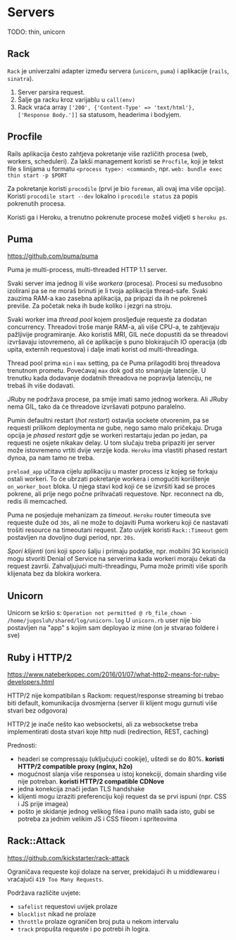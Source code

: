 # Servers

TODO: thin, unicorn

## Rack

`Rack` je univerzalni adapter između servera (`unicorn`, `puma`) i aplikacije (`rails`, `sinatra`).

1. Server parsira request.
2. Šalje ga racku kroz varijablu u `call(env)`
3. Rack vraća array `['200', {'Content-Type' => 'text/html'}, ['Response Body.']]` sa statusom, headerima i bodyjem.

## Procfile

Rails aplikacija često zahtjeva pokretanje više različith procesa (web, workers, scheduleri). Za lakši management koristi se `Procfile`, koji je tekst file s linijama u formatu `<process type>: <command>`, npr. `web: bundle exec thin start -p $PORT`

Za pokretanje koristi `procodile` (prvi je bio `foreman`, ali ovaj ima više opcija). Koristi `procodile start --dev` lokalno i `procodile status` za popis pokrenutih procesa.

Koristi ga i Heroku, a trenutno pokrenute procese možeš vidjeti s `heroku ps`.

## Puma

https://github.com/puma/puma

Puma je multi-process, multi-threaded HTTP 1.1 server.

Svaki server ima jednog ili više *workera* (procesa). Procesi su međusobno izolirani pa se ne moraš brinuti je li tvoja aplikacija thread-safe. Svaki zauzima RAM-a kao zasebna aplikacija, pa pripazi da ih ne pokreneš previše. Za početak neka ih bude koliko i jezgri na stroju.

Svaki worker ima *thread pool* kojem prosljeđuje requeste za dodatan concurrency. Threadovi troše manje RAM-a, ali više CPU-a, te zahtjevaju pažljivije programiranje. Ako koristiš MRI, GIL neće dopustiti da se threadovi izvršavaju istovremeno, ali će aplikacije s puno blokirajućih IO operacija (db upita, externih requestova) i dalje imati korist od multi-threadinga.

Thread pool prima `min` i `max` setting, pa će Puma prilagoditi broj threadova trenutnom prometu. Povećavaj `max` dok god sto smanjuje latencije. U trenutku kada dodavanje dodatnih threadova ne popravlja latenciju, ne trebaš ih više dodavati.

JRuby ne podržava procese, pa smije imati samo jednog workera. Ali JRuby nema GIL, tako da će threadove izvršavati potpuno paralelno.

Pumin defaultni restart (*hot restart*) ostavlja sockete otvorenim, pa se requesti prilikom deploymenta ne gube, nego samo malo pričekaju. Druga opcija je *phased restart* gdje se workeri restartaju jedan po jedan, pa requesti ne osjete nikakav delay. U tom slučaju treba pripaziti jer server može istovremeno vrtiti dvije verzije koda. `Heroku` ima vlastiti phased restart dynoa, pa nam tamo ne treba.

`preload_app` učitava cijelu aplikaciju u master process iz kojeg se forkaju ostali workeri. To će ubrzati pokretanje workera i omogućiti korištenje `on_worker_boot` bloka. U njega stavi kod koji će se izvršiti kad se proces pokrene, ali prije nego počne prihvaćati requestove. Npr. reconnect na db, redis ili memcached.

Puma ne posjeduje mehanizam za *timeout*. `Heroku` router timeouta sve requeste duže od `30s`, ali ne može to dojaviti Puma workeru koji će nastavati trošiti resource na timeoutani request. Zato uvijek koristi `Rack::Timeout` gem postavljen na dovoljno dugi period, npr. `20s`.

*Spori klijenti* (oni koji sporo šalju i primaju podatke, npr. mobilni 3G korisnici) mogu stvoriti Denial of Service na serverima kada workeri moraju čekati da request završi. Zahvaljujući multi-threadingu, Puma može primiti više sporih klijenata bez da blokira workera.

## Unicorn

Unicorn se kršio s:
`Operation not permitted @ rb_file_chown - /home/jugosluh/shared/log/unicorn.log`
U `unicorn.rb` user nije bio postavljen na "app" s kojim sam deployao iz mine (on je stvarao foldere i sve)

## Ruby i HTTP/2

https://www.nateberkopec.com/2016/01/07/what-http2-means-for-ruby-developers.html

HTTP/2 nije kompatibilan s Rackom: request/response streaming bi trebao biti default, komunikacija dvosmjerna (server ili klijent mogu gurnuti više stvari bez odgovora)

HTTP/2 je inače nešto kao websocketsi, ali za websocketse treba implementirati dosta stvari koje http nudi (redirection, REST, caching)

Prednosti:
* headeri se compressaju (uključujući cookije), uštedi se do 80%. **koristi HTTP/2 compatible proxy (nginx, h2o)**
* mogućnost slanja više responsea u istoj konekciji, domain sharding više nije potreban. **koristi HTTP/2 compatible CDNove**
* jedna konekcija znači jedan TLS handshake
* klijenti mogu izraziti preferenciju koji request da se prvi ispuni (npr. CSS i JS prije imagea)
* pošto je skidanje jednog velikog filea i puno malih sada isto, gubi se potreba za jednim velikim JS i CSS fileom i spriteovima

## Rack::Attack

https://github.com/kickstarter/rack-attack

Ograničava requeste koji dolaze na server, prekidajući ih u middlewareu i vraćajući `419 Too Many Requests`.

Podržava različite uvjete:
* `safelist` requestovi uvijek prolaze
* `blocklist` nikad ne prolaze
* `throttle` prolaze ograničen broj puta u nekom intervalu
* `track` propušta requeste i po potrebi ih logira.
